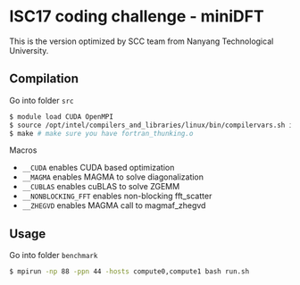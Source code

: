 # ISC17 coding challenge - miniDFT

This is the version optimized by SCC team from Nanyang Technological University.

## Compilation

Go into folder `src`

```bash
$ module load CUDA OpenMPI
$ source /opt/intel/compilers_and_libraries/linux/bin/compilervars.sh intel64
$ make # make sure you have fortran_thunking.o
```

Macros

- `__CUDA` enables CUDA based optimization
- `__MAGMA` enables MAGMA to solve diagonalization
- `__CUBLAS` enables cuBLAS to solve ZGEMM
- `__NONBLOCKING_FFT` enables non-blocking fft_scatter
- `__ZHEGVD` enables MAGMA call to magmaf_zhegvd

## Usage

Go into folder `benchmark`

```bash
$ mpirun -np 88 -ppn 44 -hosts compute0,compute1 bash run.sh
```
